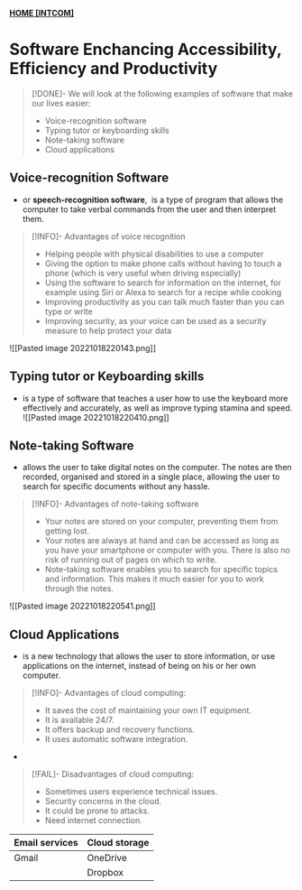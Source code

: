 **[HOME [INTCOM]](INTCOM11#^MIDCH11)**

# Software Enchancing Accessibility, Efficiency and Productivity
>[!DONE]- We will look at the following examples of software that make our lives easier:
>- Voice-recognition software
>- Typing tutor or keyboarding skills
>- Note-taking software
>- Cloud applications

## Voice-recognition Software
- or **speech-recognition software**,  is a type of program that allows the computer to take verbal commands from the user and then interpret them.
>[!INFO]- Advantages of voice recognition
>- Helping people with physical disabilities to use a computer
>- Giving the option to make phone calls without having to touch a phone (which is very useful when driving especially)
>- Using the software to search for information on the internet, for example using Siri or Alexa to search for a recipe while cooking
>- Improving productivity as you can talk much faster than you can type or write
>- Improving security, as your voice can be used as a security measure to help protect your data

![[Pasted image 20221018220143.png]]

## Typing tutor or Keyboarding skills
- is a type of software that teaches a user how to use the keyboard more effectively and accurately, as well as improve typing stamina and speed.
![[Pasted image 20221018220410.png]]

## Note-taking Software
- allows the user to take digital notes on the computer. The notes are then recorded, organised and stored in a single place, allowing the user to search for specific documents without any hassle.
>[!INFO]- Advantages of note-taking software
>- Your notes are stored on your computer, preventing them from getting lost.
>- Your notes are always at hand and can be accessed as long as you have your smartphone or computer with you. There is also no risk of running out of pages on which to write.
>- Note-taking software enables you to search for specific topics and information. This makes it much easier for you to work through the notes.

![[Pasted image 20221018220541.png]]

## Cloud Applications
- is a new technology that allows the user to store information, or use applications on the internet, instead of being on his or her own computer.
>[!INFO]- Advantages of cloud computing:
>- It saves the cost of maintaining your own IT equipment.
>- It is available 24/7.
>- It offers backup and recovery functions.
>- It uses automatic software integration.

- 
>[!FAIL]- Disadvantages of cloud computing:
>- Sometimes users experience technical issues.
>- Security concerns in the cloud.
>- It could be prone to attacks.
>- Need internet connection.

| **Email services** | **Cloud storage** |
| ------------------ | ----------------- |
| Gmail              | OneDrive          |
|                    | Dropbox                  |
